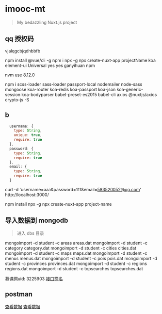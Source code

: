 # imooc-mt

> My bedazzling Nuxt.js project

## qq 授权码

vjalqgcbjqdhbbfb

npm install @vue/cli -g
npm i npx -g
npx create-nuxt-app projectName
koa
element-ui
Universal
yes
yes
ganyihuan
npm

nvm use 8.12.0

npm i scss-loader sass-loader passport-local nodemailer node-sass mongoose koa-router koa-redis koa-passport koa-json koa-generic-session koa-bodyparser babel-preset-es2015 babel-cli axios @nuxtjs/axios crypto-js -S

## b

```js
  username: {
    type: String,
    unique: true,
    require: true
  },
  password: {
    type: String,
    require: true
  },
  email: {
    type: String,
    require: true
  }
```

curl -d 'username=aaa&password=111&email=583520052@qq.com' http://localhost:3000/

npm install npx -g
npx create-nuxt-app project-name

## 导入数据到 mongodb

> 进入 dbs 目录

mongoimport -d student -c areas areas.dat
mongoimport -d student -c category category.dat
mongoimport -d student -c cities cities.dat
mongoimport -d student -c maps maps.dat
mongoimport -d student -c menus menus.dat
mongoimport -d student -c pois pois.dat
mongoimport -d student -c provinces provinces.dat
mongoimport -d student -c regions regions.dat
mongoimport -d student -c topsearches topsearches.dat

慕课网uid: 3225903
[接口签名](http://cp-tools.cn/sign)

## postman

[查看数据](http://localhost:3000/geo/getPosition)
[查看数据](http://localhost:3000/geo/menu)
